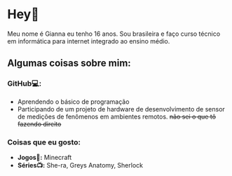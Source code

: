 # Hey👋
Meu nome é Gianna eu tenho 16 anos. Sou brasileira e faço curso técnico em informática para internet integrado ao ensino médio. 
## Algumas coisas sobre mim:
### GitHub💻:
- Aprendendo o básico de programação 
- Participando de um projeto de hardware de desenvolvimento de sensor de medições de fenômenos em ambientes remotos. ~~não sei o que tô fazendo direito~~
### Coisas que eu gosto:
- **Jogos👾:** Minecraft
- **Séries📺:** She-ra, Greys Anatomy, Sherlock 